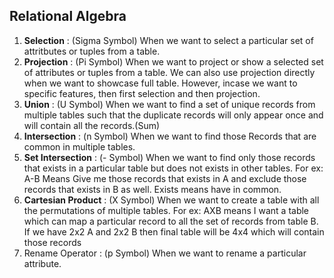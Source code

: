 ## Relational Algebra
1. **Selection** : (Sigma Symbol) When we want to select a particular set of attritbutes or tuples from a table.
2. **Projection** : (Pi Symbol) When we want to project or show a selected set of attributes or tuples from a table. We can also use projection directly when we want to showcase full table. However, incase we want to specific features, then first selection and then projection.
3. **Union** : (U Symbol) When we want to find a set of unique records from multiple tables such that the duplicate records will only appear once and will contain all the records.(Sum)
4. **Intersection** : (n Symbol) When we want to find those Records that are common in multiple tables.
5. **Set Intersection** : (- Symbol) When we want to find only those records that exists in a particular table but does not exists in other tables. For ex: A-B Means Give me those records that exists in A and exclude those records that exists in B as well. Exists means have in common.
6. **Cartesian Product** : (X Symbol) When we want to create a table with all the permutations of multiple tables. For ex: AXB means I want a table which can map a particular record to all the set of records from table B. If we have 2x2 A and 2x2 B then final table will be 4x4 which will contain those records
7. Rename Operator : (p Symbol) When we want to rename a particular attribute.